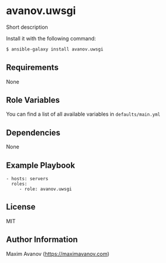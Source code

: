 avanov.uwsgi
==============================

Short description

Install it with the following command:

```bash
$ ansible-galaxy install avanov.uwsgi
```

Requirements
------------

None

Role Variables
--------------

You can find a list of all available variables in ``defaults/main.yml``


Dependencies
------------

None

Example Playbook
-------------------------

    - hosts: servers
      roles:
         - role: avanov.uwsgi

License
-------

MIT

Author Information
------------------

Maxim Avanov (https://maximavanov.com)
